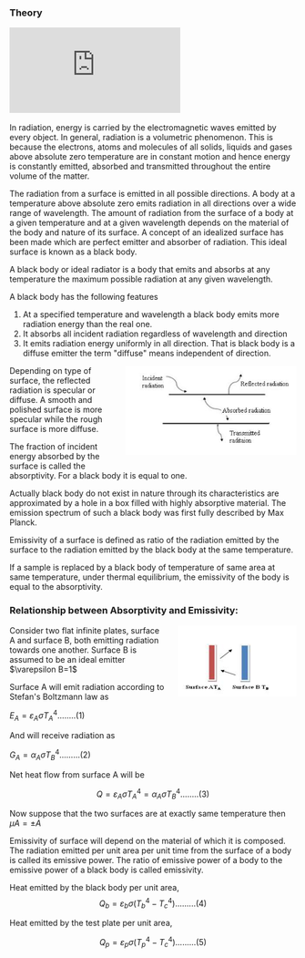 ### Theory



<iframe src="https://www.youtube.com/embed/I_Ruof_H3wo" frameborder="0" allow="autoplay; encrypted-media" allowfullscreen></iframe><br>


In radiation, energy is carried by the electromagnetic waves emitted by every object. In general, radiation is a volumetric phenomenon. This is because the electrons, atoms and molecules of all solids, liquids and gases above absolute zero temperature are in constant motion and hence energy is constantly emitted, absorbed and transmitted throughout the entire volume of the matter.
 

The radiation from a surface is emitted in all possible directions. A body at a temperature above absolute zero emits radiation in all directions over a wide range of wavelength. The amount of radiation from the surface of a body at a given temperature and at a given wavelength depends on the material of the body and nature of its surface. A concept of an idealized surface has been made which are perfect emitter and absorber of radiation. This ideal surface is known as a black body.

A black body or ideal radiator is a body that emits and absorbs at any temperature the maximum possible radiation at any given wavelength.

A black body has the following features

1. At a specified temperature and wavelength a black body emits more radiation energy than the real one.
2. It absorbs all incident radiation regardless of wavelength and direction
3. It emits radiation energy uniformly in all direction. That is black body is a diffuse emitter the term "diffuse" means independent of direction.



<div style="float: right; margin-left: 20px;">
  <img src="./images/figure2.jpg" alt="Figure 1" style="max-width: 300px; height: auto;">
  <p style="text-align: center; font-size: smaller; font-style: italic;"></p>
</div>


Depending on type of surface, the reflected radiation is specular or diffuse. A smooth and polished surface is more specular while the rough surface is more diffuse.

The fraction of incident energy absorbed by the surface is called the absorptivity. For a black body it is equal to one.

Actually black body do not exist in nature through its characteristics are approximated by a hole in a box filled with highly absorptive material. The emission spectrum of such a black body was first fully described by Max Planck.

Emissivity of a surface is defined as ratio of the radiation emitted by the surface to the radiation emitted by the black body at the same temperature.

If a sample is replaced by a black body of temperature of same area at same temperature, under thermal equilibrium, the emissivity of the body is equal to the absorptivity.

### Relationship between Absorptivity and Emissivity:
<div style="float: right; margin-left: 20px;">
  <img src="./images/figure3.jpg" alt="Figure 1" style="max-width: 300px; height: auto;">
  <p style="text-align: center; font-size: smaller; font-style: italic;"></p>
</div>
Consider two flat infinite plates, surface A and surface B, both emitting radiation towards one another. Surface B is assumed to be an ideal emitter $\varepsilon B=1$

Surface A will emit radiation according to Stefan's Boltzmann law as

$E_{A}=\varepsilon_{A}\sigma T_{A}^{4}........(1)$

And will receive radiation as 

$G_{A}=\alpha_{A}\sigma T_{B}^{4}.........(2)$

Net heat flow from surface A will be

$$Q=\varepsilon_{A}\sigma T_{A}^{4}=\alpha_{A}\sigma T_{B}^{4}........(3)$$

Now suppose that the two surfaces are at exactly same temperature then $\mu A=\pm A$

Emissivity of surface will depend on the material of which it is composed.
The radiation emitted per unit area per unit time from the surface of a body is called its emissive power. The ratio of emissive power of a body to the emissive power of a black body is called emissivity.

Heat emitted by the black body per unit area,
$$Q_{b}=\varepsilon_{b}\sigma(T_{b}^{4}-T_{c}^{4}).........(4)$$

Heat emitted by the test plate per unit area,

$$Q_{p}=\varepsilon_{p}\sigma(T_{p}^{4}-T_{c}^{4}).........(5)$$





